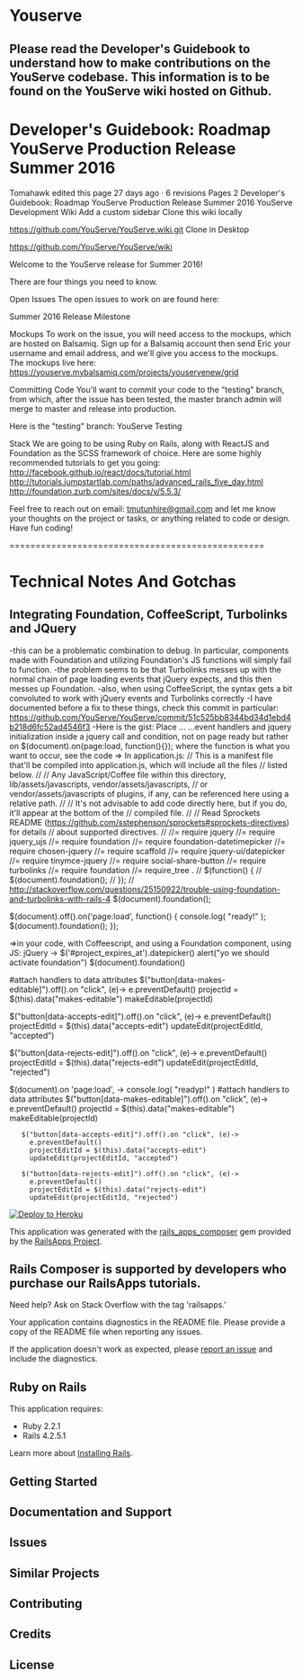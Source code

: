 Youserve
================
Please read the Developer's Guidebook to understand how to make contributions on the YouServe codebase. This information is to be found on the YouServe wiki hosted on Github.
-----------
Developer's Guidebook: Roadmap YouServe Production Release Summer 2016
========================================================================
Tomahawk edited this page 27 days ago · 6 revisions
 Pages 2
Developer's Guidebook: Roadmap YouServe Production Release Summer 2016
YouServe Development Wiki
 Add a custom sidebar
Clone this wiki locally


https://github.com/YouServe/YouServe.wiki.git
 Clone in Desktop

https://github.com/YouServe/YouServe/wiki

Welcome to the YouServe release for Summer 2016!

There are four things you need to know.

Open Issues
The open issues to work on are found here:

Summer 2016 Release Milestone

Mockups
To work on the issue, you will need access to the mockups, which are hosted on Balsamiq. Sign up for a Balsamiq account then send Eric your username and email address, and we'll give you access to the mockups. The mockups live here: https://youserve.mybalsamiq.com/projects/youservenew/grid

Committing Code
You'll want to commit your code to the "testing" branch, from which, after the issue has been tested, the master branch admin will merge to master and release into production.

Here is the "testing" branch: YouServe Testing

Stack
We are going to be using Ruby on Rails, along with ReactJS and Foundation as the SCSS framework of choice. Here are some highly recommended tutorials to get you going: http://facebook.github.io/react/docs/tutorial.html http://tutorials.jumpstartlab.com/paths/advanced_rails_five_day.html http://foundation.zurb.com/sites/docs/v/5.5.3/

Feel free to reach out on email: tmutunhire@gmail.com and let me know your thoughts on the project or tasks, or anything related to code or design. Have fun coding!

=================================================

Technical Notes And Gotchas
===========================================
Integrating Foundation, CoffeeScript, Turbolinks and JQuery
---------------------------

-this can be a problematic combination to debug. In particular, components made with Foundation and utilizing Foundation's JS functions will simply fail to function.
-the problem seems to be that Turbolinks messes up with the normal chain of page loading events that jQuery expects, and this then messes up Foundation.
-also, when using CoffeeScript, the syntax gets a bit convoluted to work with jQuery events and Turbolinks correctly
-I have documented before a fix to these things, check this commit in particular: https://github.com/YouServe/YouServe/commit/51c525bb8344bd34d1ebd4b218d6fc52ad4546f3
-Here is the gist:
Place …
…event handlers and jquery initialization inside a jquery call and condition, not on page ready but rather on $(document).on(page:load, function(){}); where the function is what you want to occur, see the code
  => In application.js:
  // This is a manifest file that'll be compiled into application.js, which will include all the files
// listed below.
//
// Any JavaScript/Coffee file within this directory, lib/assets/javascripts, vendor/assets/javascripts,
// or vendor/assets/javascripts of plugins, if any, can be referenced here using a relative path.
//
// It's not advisable to add code directly here, but if you do, it'll appear at the bottom of the
// compiled file.
//
// Read Sprockets README (https://github.com/sstephenson/sprockets#sprockets-directives) for details
// about supported directives.
//
//= require jquery
//= require jquery_ujs
//= require foundation
//= require foundation-datetimepicker
//= require chosen-jquery
//= require scaffold
//= require jquery-ui/datepicker
//= require tinymce-jquery
//= require social-share-button
//= require turbolinks
//= require foundation
//= require_tree .
// $(function() {
//   $(document).foundation();
// });
// http://stackoverflow.com/questions/25150922/trouble-using-foundation-and-turbolinks-with-rails-4
$(document).foundation();

$(document).off().on('page:load', function() {
    console.log( "ready!" );
    $(document).foundation();
});

=>in your code, with Coffeescript, and using a Foundation component, using JS:
jQuery ->
 $('#project_expires_at').datepicker()
 alert("yo we should activate foundation")
 $(document).foundation()

 #attach handlers to data attributes
 $("button[data-makes-editable]").off().on "click", (e)->
   e.preventDefault()
   projectId = $(this).data("makes-editable")
   makeEditable(projectId)

 $("button[data-accepts-edit]").off().on "click", (e)->
   e.preventDefault()
   projectEditId = $(this).data("accepts-edit")
   updateEdit(projectEditId, "accepted")

 $("button[data-rejects-edit]").off().on "click", (e)->
   e.preventDefault()
   projectEditId = $(this).data("rejects-edit")
   updateEdit(projectEditId, "rejected")

  $(document).on 'page:load', ->
       console.log( "readyp!" )
       #attach handlers to data attributes
       $("button[data-makes-editable]").off().on "click", (e)->
         e.preventDefault()
         projectId = $(this).data("makes-editable")
         makeEditable(projectId)

       $("button[data-accepts-edit]").off().on "click", (e)->
         e.preventDefault()
         projectEditId = $(this).data("accepts-edit")
         updateEdit(projectEditId, "accepted")

       $("button[data-rejects-edit]").off().on "click", (e)->
         e.preventDefault()
         projectEditId = $(this).data("rejects-edit")
         updateEdit(projectEditId, "rejected")



[![Deploy to Heroku](https://www.herokucdn.com/deploy/button.png)](https://heroku.com/deploy)

This application was generated with the [rails_apps_composer](https://github.com/RailsApps/rails_apps_composer) gem
provided by the [RailsApps Project](http://railsapps.github.io/).

Rails Composer is supported by developers who purchase our RailsApps tutorials.
-------------------

Need help? Ask on Stack Overflow with the tag 'railsapps.'

Your application contains diagnostics in the README file. Please provide a copy of the README file when reporting any issues.

If the application doesn't work as expected, please [report an issue](https://github.com/RailsApps/rails_apps_composer/issues)
and include the diagnostics.

Ruby on Rails
-------------

This application requires:

- Ruby 2.2.1
- Rails 4.2.5.1

Learn more about [Installing Rails](http://railsapps.github.io/installing-rails.html).

Getting Started
---------------

Documentation and Support
-------------------------

Issues
-------------

Similar Projects
----------------

Contributing
------------

Credits
-------

License
-------
